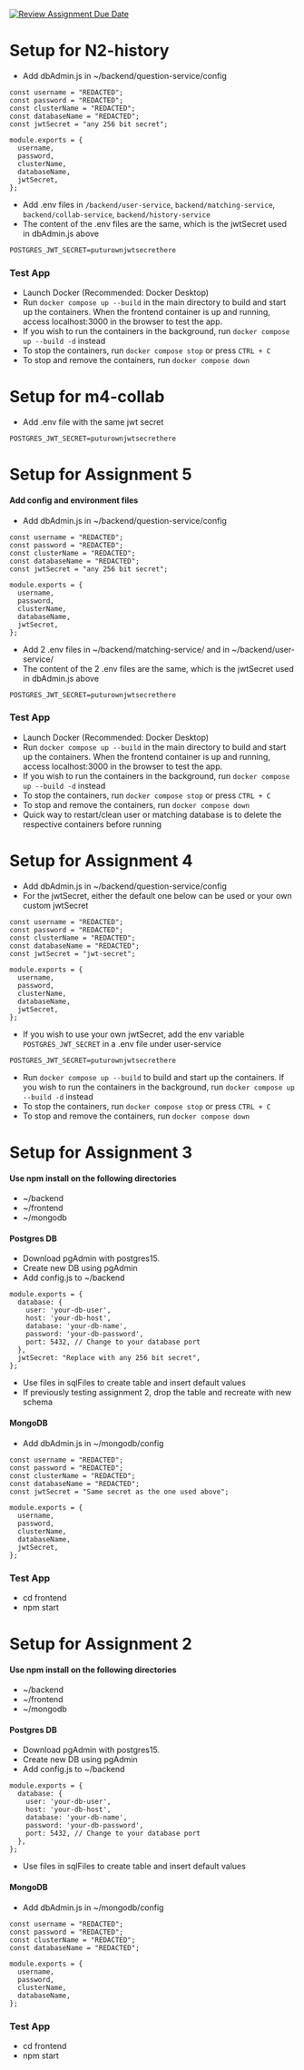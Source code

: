 [![Review Assignment Due Date](https://classroom.github.com/assets/deadline-readme-button-24ddc0f5d75046c5622901739e7c5dd533143b0c8e959d652212380cedb1ea36.svg)](https://classroom.github.com/a/6BOvYMwN)

# Setup for N2-history
- Add dbAdmin.js in ~/backend/question-service/config
  
```
const username = "REDACTED";
const password = "REDACTED";
const clusterName = "REDACTED";
const databaseName = "REDACTED";
const jwtSecret = "any 256 bit secret";

module.exports = {
  username,
  password,
  clusterName,
  databaseName,
  jwtSecret,
};
```
- Add .env files in  `/backend/user-service`,  `backend/matching-service`, `backend/collab-service`, `backend/history-service`
- The content of the .env files are the same, which is the jwtSecret used in dbAdmin.js above
```
POSTGRES_JWT_SECRET=puturownjwtsecrethere
```

### Test App

- Launch Docker (Recommended: Docker Desktop)
- Run `docker compose up --build` in the main directory to build and start up the containers. When the frontend container is up and running, access localhost:3000 in the browser to test the app.
- If you wish to run the containers in the background, run `docker compose up --build -d` instead
- To stop the containers, run `docker compose stop` or press `CTRL + C`
- To stop and remove the containers, run `docker compose down`

# Setup for m4-collab

- Add .env file with the same jwt secret

```
POSTGRES_JWT_SECRET=puturownjwtsecrethere
```

# Setup for Assignment 5

#### Add config and environment files

- Add dbAdmin.js in ~/backend/question-service/config

```
const username = "REDACTED";
const password = "REDACTED";
const clusterName = "REDACTED";
const databaseName = "REDACTED";
const jwtSecret = "any 256 bit secret";

module.exports = {
  username,
  password,
  clusterName,
  databaseName,
  jwtSecret,
};
```

- Add 2 .env files in ~/backend/matching-service/ and in ~/backend/user-service/
- The content of the 2 .env files are the same, which is the jwtSecret used in dbAdmin.js above

```
POSTGRES_JWT_SECRET=puturownjwtsecrethere
```

### Test App

- Launch Docker (Recommended: Docker Desktop)
- Run `docker compose up --build` in the main directory to build and start up the containers. When the frontend container is up and running, access localhost:3000 in the browser to test the app.
- If you wish to run the containers in the background, run `docker compose up --build -d` instead
- To stop the containers, run `docker compose stop` or press `CTRL + C`
- To stop and remove the containers, run `docker compose down`
- Quick way to restart/clean user or matching database is to delete the respective containers before running

# Setup for Assignment 4

- Add dbAdmin.js in ~/backend/question-service/config
- For the jwtSecret, either the default one below can be used or your own custom jwtSecret

```
const username = "REDACTED";
const password = "REDACTED";
const clusterName = "REDACTED";
const databaseName = "REDACTED";
const jwtSecret = "jwt-secret";

module.exports = {
  username,
  password,
  clusterName,
  databaseName,
  jwtSecret,
};
```

- If you wish to use your own jwtSecret, add the env variable `POSTGRES_JWT_SECRET` in a .env file under user-service

```
POSTGRES_JWT_SECRET=puturownjwtsecrethere
```

- Run `docker compose up --build` to build and start up the containers. If you wish to run the containers in the background, run `docker compose up --build -d` instead
- To stop the containers, run `docker compose stop` or press `CTRL + C`
- To stop and remove the containers, run `docker compose down`

# Setup for Assignment 3

#### Use npm install on the following directories

- ~/backend
- ~/frontend
- ~/mongodb

#### Postgres DB

- Download pgAdmin with postgres15.
- Create new DB using pgAdmin
- Add config.js to ~/backend

```
module.exports = {
  database: {
    user: 'your-db-user',
    host: 'your-db-host',
    database: 'your-db-name',
    password: 'your-db-password',
    port: 5432, // Change to your database port
  },
  jwtSecret: "Replace with any 256 bit secret",
};
```

- Use files in sqlFiles to create table and insert default values
- If previously testing assignment 2, drop the table and recreate with new schema

#### MongoDB

- Add dbAdmin.js in ~/mongodb/config

```
const username = "REDACTED";
const password = "REDACTED";
const clusterName = "REDACTED";
const databaseName = "REDACTED";
const jwtSecret = "Same secret as the one used above";

module.exports = {
  username,
  password,
  clusterName,
  databaseName,
  jwtSecret,
};
```

### Test App

- cd frontend
- npm start

# Setup for Assignment 2

#### Use npm install on the following directories

- ~/backend
- ~/frontend
- ~/mongodb

#### Postgres DB

- Download pgAdmin with postgres15.
- Create new DB using pgAdmin
- Add config.js to ~/backend

```
module.exports = {
  database: {
    user: 'your-db-user',
    host: 'your-db-host',
    database: 'your-db-name',
    password: 'your-db-password',
    port: 5432, // Change to your database port
  },
};
```

- Use files in sqlFiles to create table and insert default values

#### MongoDB

- Add dbAdmin.js in ~/mongodb/config

```
const username = "REDACTED";
const password = "REDACTED";
const clusterName = "REDACTED";
const databaseName = "REDACTED";

module.exports = {
  username,
  password,
  clusterName,
  databaseName,
};
```

### Test App

- cd frontend
- npm start

